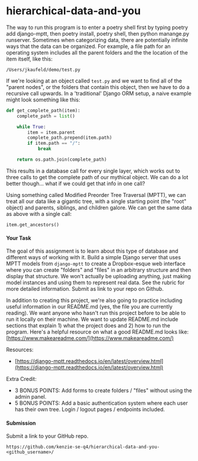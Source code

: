 # hierarchical-data-and-you
The way to run this program is to enter a poetry shell first by typing poetry add django-mptt, then poetry install, poetry shell, then  python manange.py runserver.
Sometimes when categorizing data, there are potentially infinite ways that the data can be organized. For example, a file path for an operating system includes all the parent folders and the the location of the item itself, like this:

```
/Users/jkaufeld/demo/test.py
```

If we're looking at an object called `test.py` and we want to find all of the "parent nodes", or the folders that contain this object, then we have to do a recursive call upwards. In a 'traditional' Django ORM setup, a naive example might look something like this:

```python
def get_complete_path(item):
    complete_path = list()

    while True:
        item = item.parent
        complete_path.prepend(item.path)
        if item.path == "/":
            break

    return os.path.join(complete_path)
```

This results in a database call for every single layer, which works out to three calls to get the complete path of our mythical object. We can do a lot better though... what if we could get that info in one call?

Using something called Modified Preorder Tree Traversal (MPTT), we can treat all our data like a gigantic tree, with a single starting point (the "root" object) and parents, siblings, and children galore. We can get the same data as above with a single call:

```
item.get_ancestors()
```

#### **Your Task**

The goal of this assignment is to learn about this type of database and different ways of working with it. Build a simple Django server that uses MPTT models from `django-mptt` to create a Dropbox-esque web interface where you can create "folders" and "files" in an arbitrary structure and then display that structure. We won't actually be uploading anything, just making model instances and using them to represent real data. See the rubric for more detailed information. Submit as link to your repo on Github.

In addition to creating this project, we're also going to practice including useful information in our README.md (yes, the file you are currently reading). We want anyone who hasn't run this project before to be able to run it locally on their machine. We want to update README.md include sections that explain 1) what the project does and 2) how to run the program. Here's a helpful resource on what a good README.md looks like: [https://www.makeareadme.com/](https://www.makeareadme.com/)

Resources:

*   [https://django-mptt.readthedocs.io/en/latest/overview.html](https://django-mptt.readthedocs.io/en/latest/overview.html)

Extra Credit:

*   3 BONUS POINTS: Add forms to create folders / "files" without using the admin panel.
*   5 BONUS POINTS: Add a basic authentication system where each user has their own tree. Login / logout pages / endpoints included.

#### **Submission**

Submit a link to your GitHub repo.

```
https://github.com/kenzie-se-q4/hierarchical-data-and-you-<github_username>/
```
